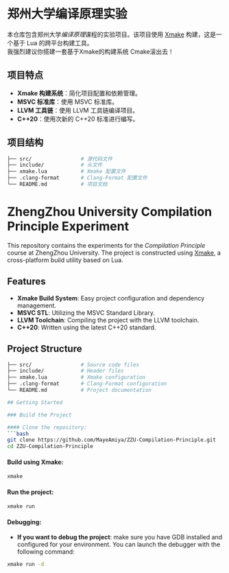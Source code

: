 # 郑州大学编译原理实验

本仓库包含郑州大学*编译原理*课程的实验项目。该项目使用 [Xmake](https://xmake.io/) 构建，这是一个基于 Lua 的跨平台构建工具。  
我强烈建议你搭建一套基于Xmake的构建系统 Cmake滚出去！  

## 项目特点

- **Xmake 构建系统**：简化项目配置和依赖管理。
- **MSVC 标准库**：使用 MSVC 标准库。
- **LLVM 工具链**：使用 LLVM 工具链编译项目。
- **C++20**：使用次新的 C++20 标准进行编写。

## 项目结构

```bash
├── src/                # 源代码文件
├── include/            # 头文件
├── xmake.lua           # Xmake 配置文件
├── .clang-format       # Clang-Format 配置文件
└── README.md           # 项目文档
```

# ZhengZhou University Compilation Principle Experiment

This repository contains the experiments for the *Compilation Principle* course at ZhengZhou University. The project is constructed using [Xmake](https://xmake.io/), a cross-platform build utility based on Lua.

## Features

- **Xmake Build System**: Easy project configuration and dependency management.
- **MSVC STL**: Utilizing the MSVC Standard Library.
- **LLVM Toolchain**: Compiling the project with the LLVM toolchain.
- **C++20**: Written using the latest C++20 standard.

## Project Structure

```bash
├── src/                # Source code files
├── include/            # Header files
├── xmake.lua           # Xmake configuration
├── .clang-format       # Clang-Format configuration
└── README.md           # Project documentation

## Getting Started

### Build the Project

#### Clone the repository:
```bash
git clone https://github.com/MayeAmiya/ZZU-Compilation-Principle.git
cd ZZU-Compilation-Principle
```

#### Build using Xmake:
```bash
xmake
```

#### Run the project:
```bash
xmake run
```

#### Debugging:
- **If you want to debug the project**: make sure you have GDB installed and configured for your environment. You can launch the debugger with the following command:
```bash
xmake run -d
```
